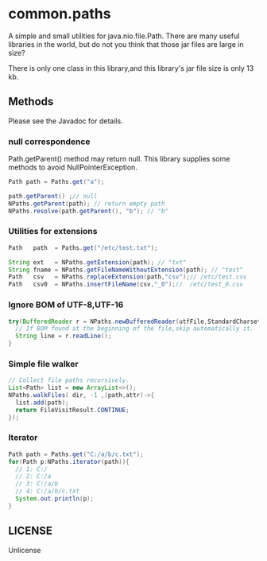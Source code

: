 # common.paths

A simple and small utilities for java.nio.file.Path.
There are many useful libraries in the world, but do not you think that those jar files are large in size?

There is only one class in this library,and this library's jar file size is only 13 kb.

 

## Methods

Please see the Javadoc for details.

### null correspondence

Path.getParent() method may return null. This library supplies some methods to avoid NullPointerException.

```java
Path path = Paths.get("a");

path.getParent() ;// null
NPaths.getParent(path); // return empty path
NPaths.resolve(path.getParent(), "b"); // "b"
```

### Utilities for extensions

```java
Path   path  = Paths.get("/etc/test.txt");

String ext   = NPaths.getExtension(path); // "txt"
String fname = NPaths.getFileNameWithoutExtension(path); // "test"
Path   csv   = NPaths.replaceExtension(path,"csv");// /etc/test.csv
Path   csv0  = NPaths.insertFileName(csv,"_0");//  /etc/test_0.csv
```

### Ignore BOM of UTF-8,UTF-16

```java
try(BufferedReader r = NPaths.newBufferedReader(utfFile,StandardCharset.UTF_8)){
  // If BOM found at the beginning of the file,skip automatically it.
  String line = r.readLine();
}
```


### Simple file walker

```java
// Collect file paths recursively.
List<Path> list = new ArrayList<>();
NPaths.walkFiles( dir, -1 ,(path,attr)->{
  list.add(path);
  return FileVisitResult.CONTINUE;
});
```

### Iterator

```java
Path path = Paths.get("C:/a/b/c.txt");
for(Path p:NPaths.iterator(path)){
  // 1: C:/
  // 2: C:/a
  // 3: C:/a/b
  // 4: C:/a/b/c.txt
  System.out.println(p);
}
```


## LICENSE

Unlicense




